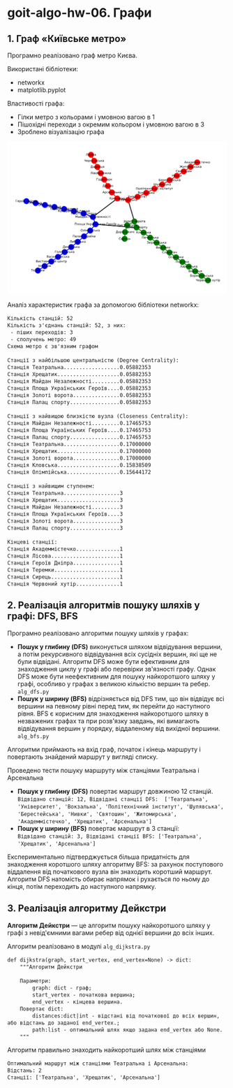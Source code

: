 # goit-algo-hw-06. Графи

## 1. Граф «Київське метро»

Програмно реалізовано граф метро Києва.

Використані бібліотеки:

-   networkx
-   matplotlib.pyplot

Властивості графа:

-   Гілки метро з кольорами і умовною вагою в 1
-   Пішохідні переходи з окремим кольором і умовною вагою в 3
-   Зроблено візуалізацію графа

![](media/bd97e1b0f37460d78e180e86755e7a57.png)

Аналіз характеристик графа за допомогою бібліотеки networkx:

```
Кількість станцій: 52
Кількість з'єднань станцій: 52, з них:
 - піших переходів: 3
 - сполучень метро: 49
Схема метро є зв'язним графом

Станції з найбільшою центральністю (Degree Centrality):
Станція Театральна..................0.05882353
Станція Хрещатик....................0.05882353
Станція Майдан Незалежності.........0.05882353
Станція Площа Українських Героїв....0.05882353
Станція Золоті ворота...............0.05882353
Станція Палац спорту................0.05882353

Станції з найвищою близкістю вузла (Closeness Centrality):
Станція Майдан Незалежності.........0.17465753
Станція Площа Українських Героїв....0.17465753
Станція Палац спорту................0.17465753
Станція Театральна..................0.17000000
Станція Хрещатик....................0.17000000
Станція Золоті ворота...............0.17000000
Станція Кловська....................0.15838509
Станція Олімпійська.................0.15644172

Станції з найвищим ступенем:
Станція Театральна..................3
Станція Хрещатик....................3
Станція Майдан Незалежності.........3
Станція Площа Українських Героїв....3
Станція Золоті ворота...............3
Станція Палац спорту................3

Кінцеві станції:
Станція Академмістечко..............1
Станція Лісова......................1
Станція Героїв Дніпра...............1
Станція Теремки.....................1
Станція Сирець......................1
Станція Червоний хутір..............1
```

## 2. Реалізація алгоритмів пошуку шляхів у графі: DFS, BFS

Програмно реалізовано алгоритми пошуку шляхів у графах:

-   **Пошук у глибину (DFS)** виконується шляхом відвідування вершини, а потім рекурсивного відвідування всіх сусідніх вершин, які ще не були відвідані. Алгоритм DFS може бути ефективним для знаходження циклу у графі або перевірки зв'язності графу. Однак DFS може бути неефективним для пошуку найкоротшого шляху у графі, особливо у графах з великою кількістю вершин та ребер.  
    `alg_dfs.py`
-   **Пошук у ширину (BFS)** відрізняється від DFS тим, що він відвідує всі вершини на певному рівні перед тим, як перейти до наступного рівня. BFS є корисним для знаходження найкоротшого шляху в незважених графах та при розв'язку завдань, які вимагають відвідування вершин у порядку, віддаленому від вихідної вершини.  
    `alg_bfs.py`

Алгоритми приймають на вхід граф, початок і кінець маршруту і повертають знайдений маршрут у вигляді списку.

Проведено тести пошуку маршруту між станціями Театральна і Арсенальна

-   **Пошук у глибину (DFS)** повертає маршрут довжиною 12 станцій.  
    `Відвідано станцій: 12, Відвідані станції DFS:  ['Театральна', 'Університет', 'Вокзальна', 'Політехнічний інститут', 'Шулявська', 'Берестейська', 'Нивки', 'Святошин', 'Житомирська', 'Академмістечко', 'Хрещатик', 'Арсенальна']`
-   **Пошук у ширину (BFS)** повертає маршрут в 3 станції:  
    `Відвідано станцій: 3, Відвідані станції BFS: ['Театральна', 'Хрещатик', 'Арсенальна']`

Експериментально підтверджується більша придатність для знаходження коротшого шляху алгоритму BFS: за рахунок поступового віддалення від початкового вузла він знаходить коротший маршрут. Алгоритм DFS натомість обирає напрямок і рухається по ньому до кінця, потім переходить до наступного напрямку.

## 3. Реалізація алгоритму Дейкстри

**Алгоритм Дейкстри** — це алгоритм пошуку найкоротшого шляху у графі з невід'ємними вагами ребер від однієї вершини до всіх інших.

Алгоритм реалізовано в модулі `alg_dijkstra.py`

```Py
def dijkstra(graph, start_vertex, end_vertex=None) -> dict:
    """Алгоритм Дейкстри

    Параметри:
        graph: dict - граф;
        start_vertex - початкова вершина;
        end_vertex - кінцева вершина.
    Повертає dict:
        distances:dict|int - відстані від початкової до всіх вершин, або відстань до заданої end_vertex.;
        path:list - оптимальний шлях якщо задана end_vertex або None.
    """
```

Алгоритм правильно знаходить найкоротший шлях між станціями

```
Оптимальний маршрут між станціями Театральна і Арсенальна:
Відстань: 2
Станції: ['Театральна', 'Хрещатик', 'Арсенальна']
```

